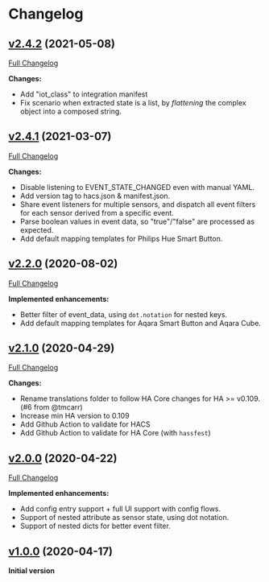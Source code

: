 # Changelog

## [v2.4.2](https://github.com/azogue/eventsensor/tree/v2.4.2) (2021-05-08)

[Full Changelog](https://github.com/azogue/eventsensor/compare/v2.4.1...v2.4.2)

**Changes:**

- Add "iot_class" to integration manifest
- Fix scenario when extracted state is a list, by _flattening_ the complex object into a composed string.

## [v2.4.1](https://github.com/azogue/eventsensor/tree/v2.4.1) (2021-03-07)

[Full Changelog](https://github.com/azogue/eventsensor/compare/v2.2.0...v2.4.1)

**Changes:**

- Disable listening to EVENT_STATE_CHANGED even with manual YAML.
- Add version tag to hacs.json & manifest.json.
- Share event listeners for multiple sensors, and dispatch all event filters for each sensor derived from a specific event.
- Parse boolean values in event data, so "true"/"false" are processed as expected.
- Add default mapping templates for Philips Hue Smart Button.

## [v2.2.0](https://github.com/azogue/eventsensor/tree/v2.2.0) (2020-08-02)

[Full Changelog](https://github.com/azogue/eventsensor/compare/v2.1.0...v2.2.0)

**Implemented enhancements:**

- Better filter of event_data, using `dot.notation` for nested keys.
- Add default mapping templates for Aqara Smart Button and Aqara Cube.

## [v2.1.0](https://github.com/azogue/eventsensor/tree/v2.1.0) (2020-04-29)

[Full Changelog](https://github.com/azogue/eventsensor/compare/v2.0.0...v2.1.0)

**Changes:**

- Rename translations folder to follow HA Core changes for HA >= v0.109. (#6 from @tmcarr)
- Increase min HA version to 0.109
- Add Github Action to validate for HACS
- Add Github Action to validate for HA Core (with `hassfest`)

## [v2.0.0](https://github.com/azogue/eventsensor/tree/v2.0.0) (2020-04-22)

[Full Changelog](https://github.com/azogue/eventsensor/compare/v1.0.0...v2.0.0)

**Implemented enhancements:**

- Add config entry support + full UI support with config flows.
- Support of nested attribute as sensor state, using dot notation.
- Support of nested dicts for better event filter.

## [v1.0.0](https://github.com/azogue/eventsensor/tree/v1.0.0) (2020-04-17)

**Initial version**
